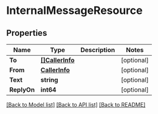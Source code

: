 # InternalMessageResource

## Properties
Name | Type | Description | Notes
------------ | ------------- | ------------- | -------------
**To** | [**[]CallerInfo**](CallerInfo.md) |  | [optional] 
**From** | [**CallerInfo**](CallerInfo.md) |  | [optional] 
**Text** | **string** |  | [optional] 
**ReplyOn** | **int64** |  | [optional] 

[[Back to Model list]](../README.md#documentation-for-models) [[Back to API list]](../README.md#documentation-for-api-endpoints) [[Back to README]](../README.md)


